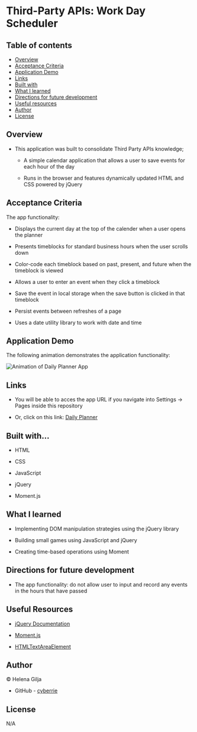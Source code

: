 # Third-Party APIs: Work Day Scheduler

## Table of contents

- [Overview](#overview)
- [Acceptance Criteria](#acceptance-criteria)
- [Application Demo](#application-demo)
- [Links](#links)
- [Built with](#built-with)
- [What I learned](#what-i-learned)
- [Directions for future development](#directions-for-future-development)
- [Useful resources](#useful-resources)
- [Author](#author)
- [License](#license)

## Overview

- This application was built to consolidate Third Party APIs knowledge;

  - A simple calendar application that allows a user to save events for each hour of the day

  - Runs in the browser and features dynamically updated HTML and CSS powered by jQuery

## Acceptance Criteria

The app functionality:

- Displays the current day at the top of the calender when a user opens the planner

- Presents timeblocks for standard business hours when the user scrolls down

- Color-code each timeblock based on past, present, and future when the timeblock is viewed

- Allows a user to enter an event when they click a timeblock

- Save the event in local storage when the save button is clicked in that timeblock

- Persist events between refreshes of a page

- Uses a date utility library to work with date and time

## Application Demo

The following animation demonstrates the application functionality:

![Animation of Daily Planner App]()

## Links

- You will be able to acces the app URL if you navigate into Settings → Pages inside this repository

- Or, click on this link: [Daily Planner]()

## Built with...

- HTML

- CSS

- JavaScript

- jQuery

- Moment.js

## What I learned

- Implementing DOM manipulation strategies using the jQuery library

- Building small games using JavaScript and jQuery

- Creating time-based operations using Moment

## Directions for future development

- The app functionality: do not allow user to input and record any events in the hours that have passed

## Useful Resources

- [jQuery Documentation](https://api.jquery.com/)

- [Moment.js](https://momentjs.com/)

- [HTMLTextAreaElement](https://developer.mozilla.org/en-US/docs/Web/API/HTMLTextAreaElement)

## Author

©️ Helena Gilja

- GitHub - [cyberrie](https://github.com/cyberrie)

## License

N/A
